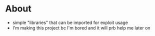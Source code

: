  # About
 - simple "libraries" that can be imported for exploit usage
 - I'm making this project bc I'm bored and it will prb help me later on

